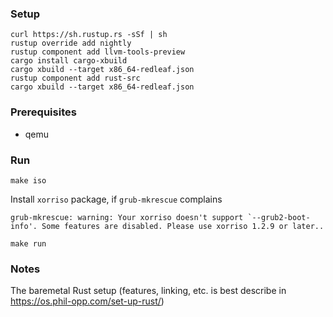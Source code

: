 ### Setup
```
curl https://sh.rustup.rs -sSf | sh
rustup override add nightly
rustup component add llvm-tools-preview
cargo install cargo-xbuild
cargo xbuild --target x86_64-redleaf.json 
rustup component add rust-src
cargo xbuild --target x86_64-redleaf.json
```
### Prerequisites
* qemu

### Run
```
make iso
```

Install `xorriso` package, if `grub-mkrescue` complains
```
grub-mkrescue: warning: Your xorriso doesn't support `--grub2-boot-info'. Some features are disabled. Please use xorriso 1.2.9 or later..                                                 
```

```
make run
```

### Notes

The baremetal Rust setup (features, linking, etc. is best describe in https://os.phil-opp.com/set-up-rust/)
